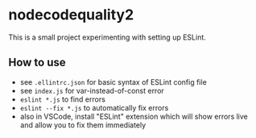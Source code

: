 # nodecodequality2

This is a small project experimenting with setting up ESLint.

## How to use

- see `.ellintrc.json` for basic syntax of ESLint config file
- see `index.js` for var-instead-of-const error
- `eslint *.js` to find errors
- `eslint --fix *.js` to automatically fix errors
- also in VSCode, install "ESLint" extension which will show errors live and allow you to fix them immediately